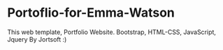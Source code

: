 # Portoflio-for-Emma-Watson
This web template, Portfolio Website. Bootstrap, HTML-CSS, JavaScript, Jquery
By Jortsoft :)
